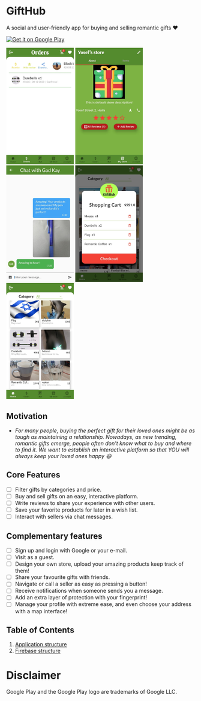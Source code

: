 # GiftHub

A social and user-friendly app for buying and selling romantic gifts :heart:



<a href='https://play.google.com/store/apps/details?id=com.technion.gifthub_2021a&pcampaignid=pcampaignidMKT-Other-global-all-co-prtnr-py-PartBadge-Mar2515-1'><img alt='Get it on Google Play' src='https://play.google.com/intl/en_us/badges/static/images/badges/en_badge_web_generic.png' width="250" height="100"/></a>

<img src="docs/1.jpeg" width="180"> <img src="docs/2.jpeg" width="180"> <img src="docs/3.jpeg" width="180"> <img src="docs/4.jpeg" width="180"> <img src="docs/5.jpeg" width="180">


## Motivation

* *For many people, buying the perfect gift for their loved ones might be as tough as maintaining a relationship. Nowadays, as new trending, romantic gifts emerge, people often don't know what to buy and where to find it. We want to establish an interactive platform so that YOU will always keep your loved ones happy :smiley:*

## Core Features

* [ ] Filter gifts by categories and price.
* [ ] Buy and sell gifts on an easy, interactive platform.
* [ ] Write reviews to share your experience with other users.
* [ ] Save your favorite products for later in a wish list.
* [ ] Interact with sellers via chat messages.

## Complementary features

* [ ] Sign up and login with Google or your e-mail.
* [ ] Visit as a guest.
* [ ] Design your own store, upload your amazing products keep track of them!
* [ ] Share your favourite gifts with friends.
* [ ] Navigate or call a seller as easy as pressing a button!
* [ ] Receive notifications when someone sends you a message.
* [ ] Add an extra layer of protection with your fingerprint!
* [ ] Manage your profile with extreme ease, and even choose your address with a map interface!

## Table of Contents
1. [Application structure](docs/applicationstracture2.md)
2. [Firebase structure](docs/FirebaseStructure2.md)

# Disclaimer

Google Play and the Google Play logo are trademarks of Google LLC.
